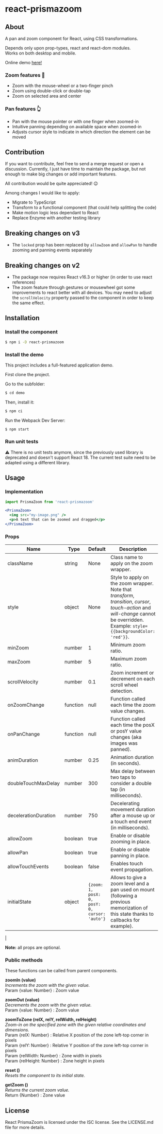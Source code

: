 # react-prismazoom

## About

A pan and zoom component for React, using CSS transformations.

Depends only upon prop-types, react and react-dom modules.  
Works on both desktop and mobile.

Online demo [here!](https://sylvaindubus.github.io/react-prismazoom/)

### Zoom features :mag_right:
* Zoom with the mouse-wheel or a two-finger pinch
* Zoom using double-click or double-tap
* Zoom on selected area and center

### Pan features :point_up_2:
* Pan with the mouse pointer or with one finger when zoomed-in
* Intuitive panning depending on available space when zoomed-in
* Adjusts cursor style to indicate in which direction the element can be moved

## Contribution

If you want to contribute, feel free to send a merge request or open a discussion. Currently, I just have time to maintain the package, but not enough to make big changes or add important features.

All contribution would be quite appreciated! 😉

Among changes I would like to apply:
- Migrate to TypeScript
- Transform to a functional component (that could help splitting the code)
- Make motion logic less dependant to React
- Replace Enzyme with another testing library

## Breaking changes on v3

* The `locked` prop has been replaced by `allowZoom` and `allowPan` to handle zooming and panning events separately

## Breaking changes on v2

* The package now requires React v16.3 or higher (in order to use react references)
* The zoom feature through gestures or mousewheel got some improvements to react better with all devices. You may need to adjust the `scrollVelocity` property passed to the component in order to keep the same effect.


## Installation

### Install the component

```bash
$ npm i -D react-prismazoom
```

### Install the demo

This project includes a full-featured application demo.

First clone the project.

Go to the subfolder:
```bash
$ cd demo
```

Then, install it:

```bash
$ npm ci
```

Run the Webpack Dev Server:

```bash
$ npm start
```

### Run unit tests

⚠️ There is no unit tests anymore, since the previously used library is deprecated and doesn't support React 18. The current test suite need to be adapted using a different library.

## Usage

### Implementation

```jsx
import PrismaZoom from 'react-prismazoom'

<PrismaZoom>
  <img src="my-image.png" />
  <p>A text that can be zoomed and dragged</p>
</PrismaZoom>
```

### Props

| Name | Type | Default | Description                                                                                                                                                                            |
| --- | --- | --- |----------------------------------------------------------------------------------------------------------------------------------------------------------------------------------------|
| className | string | None | Class name to apply on the zoom wrapper.                                                                                                                                               |
| style | object | None | Style to apply on the zoom wrapper. Note that *transform*, *transition*, *cursor*, *touch-action* and *will-change* cannot be overridden. Example: `style={{backgroundColor: 'red'}}`. |
| minZoom | number | 1 | Minimum zoom ratio.                                                                                                                                                                    |
| maxZoom | number | 5 | Maximum zoom ratio.                                                                                                                                                                    |
| scrollVelocity | number | 0.1 | Zoom increment or decrement on each scroll wheel detection.                                                                                                                            |
| onZoomChange | function | null | Function called each time the zoom value changes.                                                                                                                                      |
| onPanChange | function | null | Function called each time the posX or posY value changes (aka images was panned).                                                                                                      |
| animDuration | number | 0.25 | Animation duration (in seconds).                                                                                                                                                       |
| doubleTouchMaxDelay | number | 300 | Max delay between two taps to consider a double tap (in milliseconds).                                                                                                                 |
| decelerationDuration | number | 750 | Decelerating movement duration after a mouse up or a touch end event (in milliseconds).                                                                                                |
| allowZoom | boolean | true | Enable or disable zooming in place.                                                                                                                                                    
| allowPan | boolean | true | Enable or disable panning in place.                                                                                                                                                    
| allowTouchEvents | boolean | false | Enables touch event propagation.                                                                                                                                                       
| initialState | object | `{zoom: 1, posX: 0, posY: 0, cursor: 'auto'}` | Allows to give a zoom level and a pan used on mount (following a previous memorization of this state thanks to callbacks for example).                                                 |
|

**Note:** all props are optional.

### Public methods

These functions can be called from parent components.

**zoomIn (value)**  
*Increments the zoom with the given value.*  
Param {value: Number} : Zoom value

**zoomOut (value)**  
*Decrements the zoom with the given value.*  
Param {value: Number} : Zoom value

**zoomToZone (relX, relY, relWidth, relHeight)**  
*Zoom-in on the specified zone with the given relative coordinates and dimensions.*  
Param {relX: Number} : Relative X position of the zone left-top corner in pixels  
Param {relY: Number} : Relative Y position of the zone left-top corner in pixels  
Param {relWidth: Number} : Zone width in pixels  
Param {relHeight: Number} : Zone height in pixels

**reset ()**  
*Resets the component to its initial state.*

**getZoom ()**  
*Returns the current zoom value.*  
Return {Number} : Zone value

## License

React PrismaZoom is licensed under the ISC license. See the LICENSE.md file for more details.
